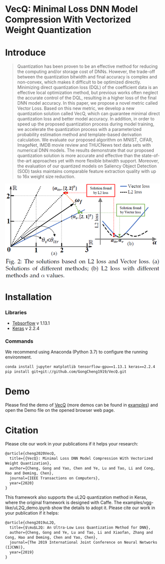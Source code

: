 # VecQ: Minimal Loss DNN Model Compression With Vectorized Weight Quantization
# Introduce
> Quantization has been proven to be an effective method for reducing the computing and/or storage cost of DNNs. However, the trade-off between the quantization bitwidth and final accuracy is complex and non-convex, which makes it difficult to be optimized directly. Minimizing direct quantization loss (DQL) of the coefficient data is an effective local optimization method, but previous works often neglect the accurate control of the DQL, resulting in a higher loss of the final DNN model accuracy. In this paper, we propose a novel metric called Vector Loss. Based on this new metric, we develop a new quantization solution called VecQ, which can guarantee minimal direct quantization loss and better model accuracy. In addition, in order to speed up the proposed quantization process during model training, we accelerate the quantization process with a parameterized probability estimation method and template-based derivation calculation. We evaluate our proposed algorithm on MNIST, CIFAR, ImageNet, IMDB movie review and THUCNews text data sets with numerical DNN models. The results demonstrate that our proposed quantization solution is more accurate and effective than the state-of-the-art approaches yet with more flexible bitwidth support. Moreover, the evaluation of our quantized models on Saliency Object Detection (SOD) tasks maintains comparable feature extraction quality with up to 16x weight size reduction.

![image](./fig2.png)


# Installation
### Libraries
- [Tebsorflow](https://github.com/tensorflow/tensorflow) v 1.13.1
- [Keras](https://github.com/keras-team/keras) v 2.2.4

### Commands
We recommend using Anaconda (Python 3.7) to configure the running environment.
```
conda install jupyter matplotlib tensorflow-gpu==1.13.1 keras==2.2.4
pip install git+git://github.com/GongCheng1919/VecQ.git
```
# Demo
Please find the demo of [VecQ](./examples/vecq_demo/Demo.ipynb) (more demos can be found in [examples](./examples)) and open the Demo file on the opened browser web page.

# Citation
Please cite our work in your publications if it helps your research:
```
@article{cheng2020VecQ,
  title={{VecQ}: Minimal Loss DNN Model Compression With Vectorized Weight Quantization},
  author={Cheng, Gong and Yao, Chen and Ye, Lu and Tao, Li and Cong, Hao and Deming, Chen},
  journal={IEEE Transactions on Computers},
  year={2020}
}
```

This framework also supports the uL2Q quantization method in Keras, where the original framework is designed with Caffe.
The examples/vgg-like/uL2Q_demo.ipynb show the details to adopt it.
Please cite our work in your publication if it helps:
```
@article{cheng2019uL2Q,
  title={$\mu$L2Q: An Ultra-Low Loss Quantization Method for DNN},
  author={Cheng, Gong and Ye, Lu and Tao, Li and Xiaofan, Zhang and Cong, Hao and Deming, Chen and Yao, Chen},
  journal={The 2019 International Joint Conference on Neural Networks (IJCNN)},
  year={2019}
}
```
